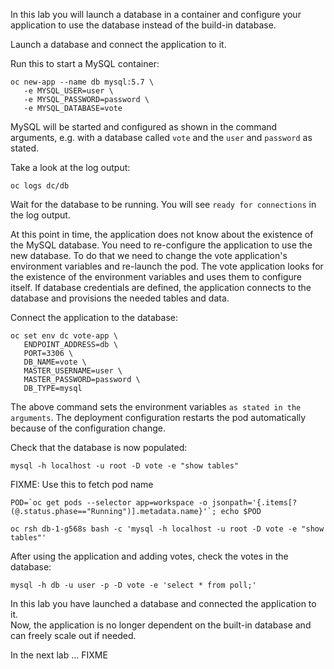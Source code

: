 In this lab you will launch a database in a container and configure your application to use the database instead of the build-in database.

Launch a database and connect the application to it. 

Run this to start a MySQL container:

```execute
oc new-app --name db mysql:5.7 \
   -e MYSQL_USER=user \
   -e MYSQL_PASSWORD=password \
   -e MYSQL_DATABASE=vote 
```

MySQL will be started and configured as shown in the command arguments, e.g. with a database called ``vote`` and the ``user`` and `password` as stated. 

Take a look at the log output:

```execute
oc logs dc/db
```

Wait for the database to be running.  You will see `ready for connections` in the log output. 

At this point in time, the application does not know about the existence of the MySQL database. You need to re-configure the application to use the new database. 
To do that we need to change the vote application's environment variables and re-launch the pod.  The vote application looks for the existence of the environment variables and uses them to configure itself.  If database credentials are defined, the application connects to the database and provisions the needed tables and data. 

Connect the application to the database:

```execute
oc set env dc vote-app \
   ENDPOINT_ADDRESS=db \
   PORT=3306 \
   DB_NAME=vote \
   MASTER_USERNAME=user \
   MASTER_PASSWORD=password \
   DB_TYPE=mysql
```

The above command sets the environment variables `as stated in the arguments`. The deployment configuration restarts the pod automatically because of the configuration change.

Check that the database is now populated:

<!--
POD=`oc get pods --selector app=workspace -o jsonpath='{.items[?(@.status.phase=="Running")].metadata.name}'`; echo $POD

kubectl get pods --field-selector=status.phase=Running -o name
-->

```execute
mysql -h localhost -u root -D vote -e "show tables"
```

FIXME: Use this to fetch pod name

```
POD=`oc get pods --selector app=workspace -o jsonpath='{.items[?(@.status.phase=="Running")].metadata.name}'`; echo $POD
```

```execute
oc rsh db-1-g568s bash -c 'mysql -h localhost -u root -D vote -e "show tables"'
```

After using the application and adding votes, check the votes in the database: 


```execute
mysql -h db -u user -p -D vote -e 'select * from poll;'
```


In this lab you have launched a database and connected the application to it.  
Now, the application is no longer  dependent on the built-in database and can freely scale out if needed. 

In the next lab ... FIXME


